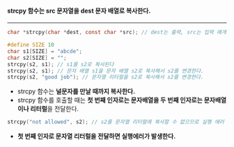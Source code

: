 #### strcpy 함수는 src 문자열을 dest 문자 배열로 복사한다. ####
_______
```c
char *strcpy(char *dest, const char *src); // dest는 출력, src는 입력 매개 변수
```


```c
#define SIZE 10
char s1[SIZE] = "abcde";
char s2[SIZE] = "";
strcpy(s2, s1); // s1를 s2로 복사된다
strcpy(s2, s1); // 문자 배열 s1을 문자 배열 s2로 복사해서 s2를 변경한다.
strcpy(s2, "good job"); // 문자열 리터럴을 s2로 복사해서 s2를 변경한다.
```
- strcpy 함수는 **널문자를 만날 때까지 복사한다.**
- strcpy 함수를 호출할 때는 **첫 번째 인자로는 문자배열을 두 번째 인자로는 문자배열이나 리터럴**을 전달한다.
```c
strcpy("not allowed", s2); // s2를 문자열 리터럴에 복사할 수 없으므로 실행 에러
```
- **첫 번째 인자로 문자열 리터럴을 전달하면 실행에러가 발생한다.**
